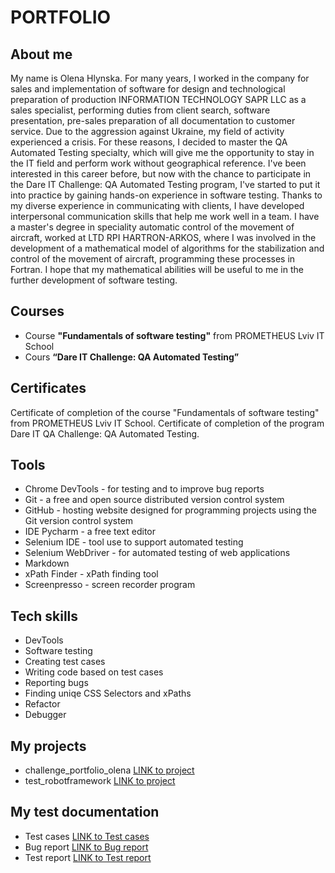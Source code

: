 # PORTFOLIO
## About me
My name is Olena Hlynska. For many years, I worked in the company for sales and implementation of software for design and technological preparation of production INFORMATION TECHNOLOGY SAPR LLC as a sales specialist, performing duties from client search, software presentation, pre-sales preparation of all documentation to customer service. Due to the aggression against Ukraine, my field of activity experienced a crisis. For these reasons, I decided to master the QA Automated Testing specialty, which will give me the opportunity to stay in the IT field and perform work without geographical reference. I've been interested in this career before, but now with the chance to participate in the Dare IT Challenge: QA Automated Testing program, I've started to put it into practice by gaining hands-on experience in software testing. Thanks to my diverse experience in communicating with clients, I have developed interpersonal communication skills that help me work well in a team. I have a master's degree in speciality  automatic control of the movement of aircraft, worked at LTD RPI HARTRON-ARKOS, where I was involved in the development of a mathematical model of algorithms for the stabilization and control of the movement of aircraft, programming these processes in Fortran. I hope that my mathematical abilities will be useful to me in the further development of software testing.
## Courses
* Course **"Fundamentals of software testing"** from PROMETHEUS Lviv IT School
* Cours **“Dare IT Challenge: QA Automated Testing”**
## Certificates
Сertificate of completion of the course "Fundamentals of software testing" from PROMETHEUS Lviv IT School.
Сertificate of completion of the program Dare IT QA Challenge: QA Automated Testing.
## Tools
* Chrome DevTools - for testing and to improve bug reports
* Git - a free and open source distributed version control system
* GitHub - hosting website designed for programming projects using the Git version control system
* IDE Pycharm - a free text editor
* Selenium IDE - tool use to support automated testing
* Selenium WebDriver - for automated testing of web applications
* Markdown
* xPath Finder - xPath finding tool
* Screenpresso - screen recorder program
## Tech skills
* DevTools
* Software testing
* Creating test cases
* Writing code based on test cases
* Reporting bugs
* Finding uniqe CSS Selectors and xPaths
* Refactor
* Debugger
## My projects
* challenge_portfolio_olena [LINK to project](https://github.com/OlenaHl/challenge_portfolio_olena) 
* test_robotframework [LINK to project](https://github.com/OlenaHl/test_robotframework)
## My test documentation
* Test cases [LINK to Test cases](https://drive.google.com/drive/folders/1-Rt70tRmBXnb8u3sZe5uwkxNYYmFZGiZ?usp=sharing) 
* Bug report [LINK to Bug report](https://drive.google.com/drive/folders/1VPQ8y1Q5qI6WwDGNCzs811tb24eIa4bv?usp=sharing)
* Test report [LINK to Test report](https://drive.google.com/drive/folders/1VPQ8y1Q5qI6WwDGNCzs811tb24eIa4bv?usp=sharing) 

